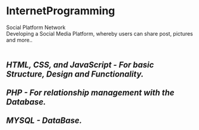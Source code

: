 # InternetProgramming
Social Platform Network
<br>
Developing a Social Media Platform, whereby users can share post, pictures and more..
<br>
<br>
<h2><i>HTML, CSS, and JavaScript - For basic Structure, Design and Functionality.
  <br>
  <br>
PHP - For relationship management with the Database.
  <br>
  <br>
MYSQL - DataBase.</i></h2>
